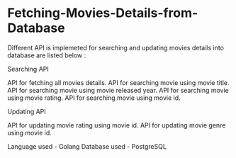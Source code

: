 # Fetching-Movies-Details-from-Database

Different API is implemeted for searching and updating movies details into database are listed below :

Searching API

API for fetching all movies details.
API for searching movie using movie title.
API for searching movie using movie released year.
API for searching movie using movie rating.
API for searching movie using movie id.


Updating API

API for updating movie rating using movie id.
API for updating movie genre using movie id.

Language used - Golang
Database used - PostgreSQL
